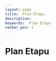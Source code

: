 ```yaml
---
layout: page
title:  Plan Etapu
description:
keywords:  Plan Etapu
navbar_pos: 1
---
```

#  Plan Etapu
